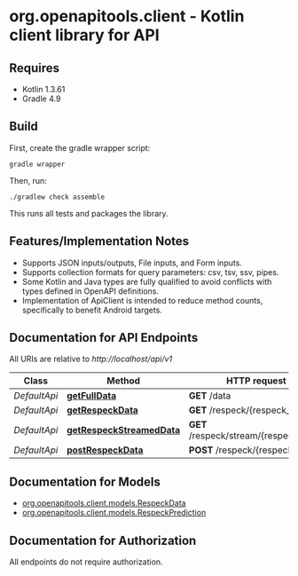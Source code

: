 # org.openapitools.client - Kotlin client library for API

## Requires

* Kotlin 1.3.61
* Gradle 4.9

## Build

First, create the gradle wrapper script:

```
gradle wrapper
```

Then, run:

```
./gradlew check assemble
```

This runs all tests and packages the library.

## Features/Implementation Notes

* Supports JSON inputs/outputs, File inputs, and Form inputs.
* Supports collection formats for query parameters: csv, tsv, ssv, pipes.
* Some Kotlin and Java types are fully qualified to avoid conflicts with types defined in OpenAPI definitions.
* Implementation of ApiClient is intended to reduce method counts, specifically to benefit Android targets.

<a name="documentation-for-api-endpoints"></a>
## Documentation for API Endpoints

All URIs are relative to *http://localhost/api/v1*

Class | Method | HTTP request | Description
------------ | ------------- | ------------- | -------------
*DefaultApi* | [**getFullData**](docs/DefaultApi.md#getfulldata) | **GET** /data | 
*DefaultApi* | [**getRespeckData**](docs/DefaultApi.md#getrespeckdata) | **GET** /respeck/{respeck_mac} | 
*DefaultApi* | [**getRespeckStreamedData**](docs/DefaultApi.md#getrespeckstreameddata) | **GET** /respeck/stream/{respeck_mac} | 
*DefaultApi* | [**postRespeckData**](docs/DefaultApi.md#postrespeckdata) | **POST** /respeck/{respeck_mac} | 


<a name="documentation-for-models"></a>
## Documentation for Models

 - [org.openapitools.client.models.RespeckData](docs/RespeckData.md)
 - [org.openapitools.client.models.RespeckPrediction](docs/RespeckPrediction.md)


<a name="documentation-for-authorization"></a>
## Documentation for Authorization

All endpoints do not require authorization.
